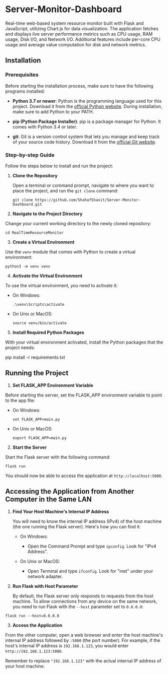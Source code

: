 # Server-Monitor-Dashboard
Real-time web-based system resource monitor built with Flask and JavaScript, utilizing Chart.js for data visualization. 
The application fetches and displays live server performance metrics such as CPU usage, RAM usage, Disk I/O, and Network I/O.
Additional features include per-core CPU usage and average value computation for disk and network metrics.

## Installation

### Prerequisites

Before starting the installation process, make sure to have the following programs installed:

- **Python 3.7 or newer**: Python is the programming language used for this project. Download it from the [official Python website](https://www.python.org/downloads/). During installation, make sure to add Python to your PATH.

- **pip (Python Package Installer)**: pip is a package manager for Python. It comes with Python 3.4 or later.

- **git**: Git is a version control system that lets you manage and keep track of your source code history. Download it from the [official Git website](https://git-scm.com/downloads).

### Step-by-step Guide

Follow the steps below to install and run the project:

1. **Clone the Repository**

   Open a terminal or command prompt, navigate to where you want to place the project, and run the `git clone` command:
   ```
   git clone https://github.com/ShahafShavit/Server-Monitor-Dashboard.git
   ```

2. **Navigate to the Project Directory**

Change your current working directory to the newly cloned repository:
```
cd RealTimeResourceMonitor
```
3. **Create a Virtual Environment**

Use the `venv` module that comes with Python to create a virtual environment:
```
python3 -m venv venv
```

4. **Activate the Virtual Environment**

To use the virtual environment, you need to activate it:

- On Windows:
  ```
  .\venv\Scripts\activate
  ```
- On Unix or MacOS:
  ```
  source venv/bin/activate
  ```

5. **Install Required Python Packages**

With your virtual environment activated, install the Python packages that the project needs:

pip install -r requirements.txt


## Running the Project

1. **Set FLASK_APP Environment Variable**

Before starting the server, set the FLASK_APP environment variable to point to the app file:

- On Windows:
  ```
  set FLASK_APP=main.py
  ```
- On Unix or MacOS:
  ```
  export FLASK_APP=main.py
  ```

2. **Start the Server**

Start the Flask server with the following command:
```
flask run
```

You should now be able to access the application at `http://localhost:5000`.


## Accessing the Application from Another Computer in the Same LAN

1. **Find Your Host Machine's Internal IP Address**

    You will need to know the internal IP address (IPv4) of the host machine (the one running the Flask server). Here's how you can find it:

   - On Windows:
     - Open the Command Prompt and type `ipconfig`. Look for "IPv4 Address".
   
   - On Unix or MacOS:
     - Open Terminal and type `ifconfig`. Look for "inet" under your network adapter.

2. **Run Flask with Host Parameter**

   By default, the Flask server only responds to requests from the host machine. To allow connections from any device on the same network, you need to run Flask with the `--host` parameter set to `0.0.0.0`:
```
flask run --host=0.0.0.0
```

3. **Access the Application**

From the other computer, open a web browser and enter the host machine's internal IP address followed by `:5000` (the port number). For example, if the host's internal IP address is `192.168.1.123`, you would enter `http://192.168.1.123:5000`.

Remember to replace `"192.168.1.123"` with the actual internal IP address of your host machine.


